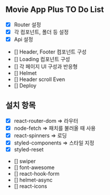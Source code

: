 ## Movie App Plus TO Do List

- [x] Router 설정
- [x] 각 컴포넌트, 폴더 등 설정
- [x] Api 설정
- [] Header, Footer 컴포넌트 구성
- [] Loading 컴포넌트 구성
- [] 각 페이지 UI 구성과 반응형
- [] Helmet
- [] Header scroll Even
- [] Deploy

## 설치 항목

- [x] react-router-dom => 라우터
- [x] node-fetch => 패치를 불러올 때 사용
- [x] react-spinners => 로딩
- [x] styled-components => 스타일 지정
- [x] styled-reset
- [] swiper
- [] font-awesome
- [] react-hook-form
- [] helmet-async
- [] react-icons
